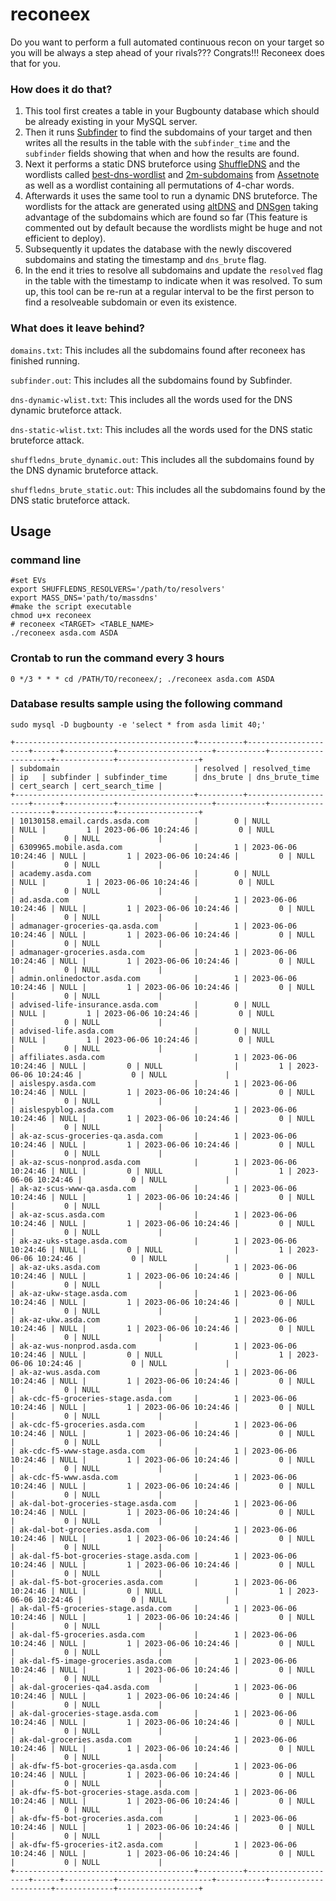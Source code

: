 # reconeex

Do you want to perform a full automated continuous recon on your target so you will be always a step ahead of your rivals???
Congrats!!! Reconeex does that for you.

### How does it do that?
1. This tool first creates a table in your Bugbounty database which should be already existing in your MySQL server. 
2. Then it runs [Subfinder](https://github.com/projectdiscovery/subfinder) to find the subdomains of your target and then writes all the results in the table with the `subfinder_time` and the `subfinder` fields showing that when and how the results are found.
3. Next it performs a static DNS bruteforce using [ShuffleDNS](https://github.com/projectdiscovery/shuffledns) and the wordlists called [best-dns-wordlist](https://wordlists-cdn.assetnote.io/data/manual/best-dns-wordlist.txt) and [2m-subdomains](https://wordlists-cdn.assetnote.io/data/manual/2m-subdomains.txt) from [Assetnote](https://assetnote.io/) as well as a wordlist containing all permutations of 4-char words.
4. Afterwards it uses the same tool to run a dynamic DNS bruteforce. The wordlists for the attack are generated using [altDNS](https://github.com/infosec-au/altdns) and [DNSgen](https://github.com/ProjectAnte/dnsgen) taking advantage of the subdomains which are found so far (This feature is commented out by default because the wordlists might be huge and not efficient to deploy).
5. Subsequently it updates the database with the newly discovered subdomains and stating the timestamp and `dns_brute` flag.
6. In the end it tries to resolve all subdomains and update the `resolved` flag in the table with the timestamp to indicate when it was resolved. 
To sum up, this tool can be re-run at a regular interval to be the first person to find a resolveable subdomain or even its existence.

### What does it leave behind?
`domains.txt`: This includes all the subdomains found after reconeex has finished running.

`subfinder.out`: This includes all the subdomains found by Subfinder.

`dns-dynamic-wlist.txt`: This includes all the words used for the DNS dynamic bruteforce attack.

`dns-static-wlist.txt`: This includes all the words used for the DNS static bruteforce attack.

`shuffledns_brute_dynamic.out`: This includes all the subdomains found by the DNS dynamic bruteforce attack.

`shuffledns_brute_static.out`: This includes all the subdomains found by the DNS static bruteforce attack.


## Usage

### command line 
```
#set EVs
export SHUFFLEDNS_RESOLVERS='/path/to/resolvers'
export MASS_DNS='path/to/massdns'
#make the script executable
chmod u+x reconeex
# reconeex <TARGET> <TABLE_NAME>
./reconeex asda.com ASDA
```
### Crontab to run the command every 3 hours
```
0 */3 * * * cd /PATH/TO/reconeex/; ./reconeex asda.com ASDA
```
### Database results sample using the following command
`sudo mysql -D bugbounty -e 'select * from asda limit 40;'` 
```
+----------------------------------------+----------+---------------------+------+-----------+---------------------+-----------+---------------------+-------------+------------------+
| subdomain                              | resolved | resolved_time       | ip   | subfinder | subfinder_time      | dns_brute | dns_brute_time      | cert_search | cert_search_time |
+----------------------------------------+----------+---------------------+------+-----------+---------------------+-----------+---------------------+-------------+------------------+
| 10130158.email.cards.asda.com          |        0 | NULL                | NULL |         1 | 2023-06-06 10:24:46 |         0 | NULL                |           0 | NULL             |
| 6309965.mobile.asda.com                |        1 | 2023-06-06 10:24:46 | NULL |         1 | 2023-06-06 10:24:46 |         0 | NULL                |           0 | NULL             |
| academy.asda.com                       |        0 | NULL                | NULL |         1 | 2023-06-06 10:24:46 |         0 | NULL                |           0 | NULL             |
| ad.asda.com                            |        1 | 2023-06-06 10:24:46 | NULL |         1 | 2023-06-06 10:24:46 |         0 | NULL                |           0 | NULL             |
| admanager-groceries-qa.asda.com        |        1 | 2023-06-06 10:24:46 | NULL |         1 | 2023-06-06 10:24:46 |         0 | NULL                |           0 | NULL             |
| admanager-groceries.asda.com           |        1 | 2023-06-06 10:24:46 | NULL |         1 | 2023-06-06 10:24:46 |         0 | NULL                |           0 | NULL             |
| admin.onlinedoctor.asda.com            |        1 | 2023-06-06 10:24:46 | NULL |         1 | 2023-06-06 10:24:46 |         0 | NULL                |           0 | NULL             |
| advised-life-insurance.asda.com        |        0 | NULL                | NULL |         1 | 2023-06-06 10:24:46 |         0 | NULL                |           0 | NULL             |
| advised-life.asda.com                  |        0 | NULL                | NULL |         1 | 2023-06-06 10:24:46 |         0 | NULL                |           0 | NULL             |
| affiliates.asda.com                    |        1 | 2023-06-06 10:24:46 | NULL |         0 | NULL                |         1 | 2023-06-06 10:24:46 |           0 | NULL             |
| aislespy.asda.com                      |        1 | 2023-06-06 10:24:46 | NULL |         1 | 2023-06-06 10:24:46 |         0 | NULL                |           0 | NULL             |
| aislespyblog.asda.com                  |        1 | 2023-06-06 10:24:46 | NULL |         1 | 2023-06-06 10:24:46 |         0 | NULL                |           0 | NULL             |
| ak-az-scus-groceries-qa.asda.com       |        1 | 2023-06-06 10:24:46 | NULL |         1 | 2023-06-06 10:24:46 |         0 | NULL                |           0 | NULL             |
| ak-az-scus-nonprod.asda.com            |        1 | 2023-06-06 10:24:46 | NULL |         0 | NULL                |         1 | 2023-06-06 10:24:46 |           0 | NULL             |
| ak-az-scus-www-qa.asda.com             |        1 | 2023-06-06 10:24:46 | NULL |         1 | 2023-06-06 10:24:46 |         0 | NULL                |           0 | NULL             |
| ak-az-scus.asda.com                    |        1 | 2023-06-06 10:24:46 | NULL |         1 | 2023-06-06 10:24:46 |         0 | NULL                |           0 | NULL             |
| ak-az-uks-stage.asda.com               |        1 | 2023-06-06 10:24:46 | NULL |         0 | NULL                |         1 | 2023-06-06 10:24:46 |           0 | NULL             |
| ak-az-uks.asda.com                     |        1 | 2023-06-06 10:24:46 | NULL |         1 | 2023-06-06 10:24:46 |         0 | NULL                |           0 | NULL             |
| ak-az-ukw-stage.asda.com               |        1 | 2023-06-06 10:24:46 | NULL |         1 | 2023-06-06 10:24:46 |         0 | NULL                |           0 | NULL             |
| ak-az-ukw.asda.com                     |        1 | 2023-06-06 10:24:46 | NULL |         1 | 2023-06-06 10:24:46 |         0 | NULL                |           0 | NULL             |
| ak-az-wus-nonprod.asda.com             |        1 | 2023-06-06 10:24:46 | NULL |         0 | NULL                |         1 | 2023-06-06 10:24:46 |           0 | NULL             |
| ak-az-wus.asda.com                     |        1 | 2023-06-06 10:24:46 | NULL |         1 | 2023-06-06 10:24:46 |         0 | NULL                |           0 | NULL             |
| ak-cdc-f5-groceries-stage.asda.com     |        1 | 2023-06-06 10:24:46 | NULL |         1 | 2023-06-06 10:24:46 |         0 | NULL                |           0 | NULL             |
| ak-cdc-f5-groceries.asda.com           |        1 | 2023-06-06 10:24:46 | NULL |         1 | 2023-06-06 10:24:46 |         0 | NULL                |           0 | NULL             |
| ak-cdc-f5-www-stage.asda.com           |        1 | 2023-06-06 10:24:46 | NULL |         1 | 2023-06-06 10:24:46 |         0 | NULL                |           0 | NULL             |
| ak-cdc-f5-www.asda.com                 |        1 | 2023-06-06 10:24:46 | NULL |         1 | 2023-06-06 10:24:46 |         0 | NULL                |           0 | NULL             |
| ak-dal-bot-groceries-stage.asda.com    |        1 | 2023-06-06 10:24:46 | NULL |         1 | 2023-06-06 10:24:46 |         0 | NULL                |           0 | NULL             |
| ak-dal-bot-groceries.asda.com          |        1 | 2023-06-06 10:24:46 | NULL |         1 | 2023-06-06 10:24:46 |         0 | NULL                |           0 | NULL             |
| ak-dal-f5-bot-groceries-stage.asda.com |        1 | 2023-06-06 10:24:46 | NULL |         1 | 2023-06-06 10:24:46 |         0 | NULL                |           0 | NULL             |
| ak-dal-f5-bot-groceries.asda.com       |        1 | 2023-06-06 10:24:46 | NULL |         0 | NULL                |         1 | 2023-06-06 10:24:46 |           0 | NULL             |
| ak-dal-f5-groceries-stage.asda.com     |        1 | 2023-06-06 10:24:46 | NULL |         1 | 2023-06-06 10:24:46 |         0 | NULL                |           0 | NULL             |
| ak-dal-f5-groceries.asda.com           |        1 | 2023-06-06 10:24:46 | NULL |         1 | 2023-06-06 10:24:46 |         0 | NULL                |           0 | NULL             |
| ak-dal-f5-image-groceries.asda.com     |        1 | 2023-06-06 10:24:46 | NULL |         1 | 2023-06-06 10:24:46 |         0 | NULL                |           0 | NULL             |
| ak-dal-groceries-qa4.asda.com          |        1 | 2023-06-06 10:24:46 | NULL |         1 | 2023-06-06 10:24:46 |         0 | NULL                |           0 | NULL             |
| ak-dal-groceries-stage.asda.com        |        1 | 2023-06-06 10:24:46 | NULL |         1 | 2023-06-06 10:24:46 |         0 | NULL                |           0 | NULL             |
| ak-dal-groceries.asda.com              |        1 | 2023-06-06 10:24:46 | NULL |         1 | 2023-06-06 10:24:46 |         0 | NULL                |           0 | NULL             |
| ak-dfw-f5-bot-groceries-qa.asda.com    |        1 | 2023-06-06 10:24:46 | NULL |         1 | 2023-06-06 10:24:46 |         0 | NULL                |           0 | NULL             |
| ak-dfw-f5-bot-groceries-stage.asda.com |        1 | 2023-06-06 10:24:46 | NULL |         1 | 2023-06-06 10:24:46 |         0 | NULL                |           0 | NULL             |
| ak-dfw-f5-bot-groceries.asda.com       |        1 | 2023-06-06 10:24:46 | NULL |         1 | 2023-06-06 10:24:46 |         0 | NULL                |           0 | NULL             |
| ak-dfw-f5-groceries-it2.asda.com       |        1 | 2023-06-06 10:24:46 | NULL |         1 | 2023-06-06 10:24:46 |         0 | NULL                |           0 | NULL             |
+----------------------------------------+----------+---------------------+------+-----------+---------------------+-----------+---------------------+-------------+------------------+
```

